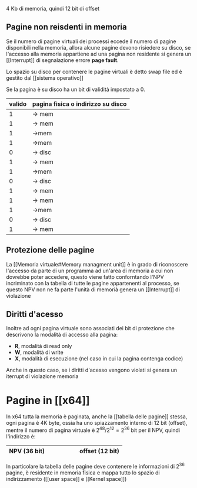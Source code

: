 4 Kb di memoria, quindi 12 bit di offset


## Pagine non reisdenti in memoria
Se il numero di pagine virtuali dei processi eccede il numero di pagine disponibili nella memoria, allora alcune pagine devono risiedere su disco, se l'accesso alla memoria appartiene ad una pagina non residente si genera un [[Interrupt]] di segnalazione errore **page fault**.

Lo spazio su disco per contenere le pagine virtuali è detto swap file ed è gestito dal [[sistema operativo]]

Se la pagina è su disco ha un bit di validità impostato a 0.

| valido | pagina fisica o indirizzo su disco |
| ------ | ---------------------------------- |
| 1      | -> mem                             |
| 1      | -> mem                             |
| 1      | ->mem                              |
| 1      | ->mem                              |
| 0      | -> disc                            |
| 1      | -> mem                             |
| 1      | ->mem                              |
| 0      | -> disc                            |
| 1      | -> mem                             |
| 1      | -> mem                             |
| 1      | ->mem                              |
| 0      | -> disc                            |
| 1      | -> mem                             |


## Protezione delle pagine

La [[Memoria virtuale#Memory managment unit]] è in grado di riconoscere l'accesso da parte di un programma ad un'area di memoria a cui non dovrebbe poter accedere, questo viene fatto conforntando l'NPV incriminato con la tabella di tutte le pagine appartenenti al processo, se questo NPV non ne fa parte l'unità di memorià genera un [[Interrupt]] di violazione


## Diritti d'acesso
Inoltre ad ogni pagina virtuale sono associati dei bit di protezione che descrivono la modalità di accesso alla pagina:
- **R**, modalità di read only
- **W**, modalità di write
- **X**, modalità di esecuzione (nel caso in cui la pagina contenga codice)

Anche in questo caso, se i diritti d'acesso vengono violati si genera un iterrupt di violazione memoria


# Pagine in [[x64]]

In x64 tutta la memoria è paginata, anche la [[tabella delle pagine]] stessa, ogni pagina è 4K byte, ossia ha uno spiazzamento interno di 12 bit (offset), mentre il numero di pagina virtuale è $2^{48} / 2^{12} = 2^{36}$ bit per il NPV, quindi l'indirizzo è:

NPV (36 bit) $\qquad\qquad$| offset (12 bit)
--- | ---


In particolare la tabella delle pagine deve contenere le informazioni di $2^{36}$ pagine, è residente in memoria fisica e mappa tutto lo spazio di indirizzamento ([[user space]] e [[Kernel space]])

